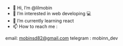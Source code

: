 - 👋 Hi, I’m @lilmobin
- 👀 I’m interested in web developing 💻
- 🌱 I’m currently learning react
- 📫 How to reach me :
 
email: mobinsd82@gmail.com
telegram : mobinn_dev

<!---
lilmobin/lilmobin is a ✨ special ✨ repository because its `README.md` (this file) appears on your GitHub profile.
You can click the Preview link to take a look at your changes.
--->
